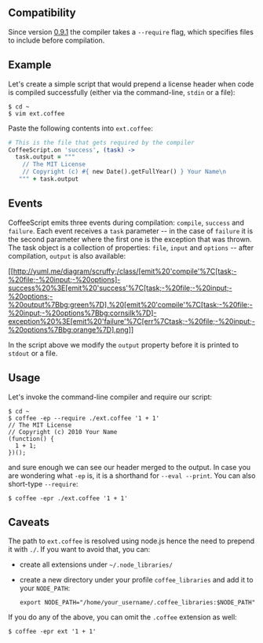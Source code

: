 ## Compatibility

Since version [0.9.1](http://github.com/jashkenas/coffee-script/tree/0.9.1) the compiler takes a `--require` flag, which specifies files to include before compilation. 

## Example

Let's create a simple script that would prepend a license header when code is compiled successfully (either via the command-line, `stdin` or a file):

    $ cd ~
    $ vim ext.coffee

Paste the following contents into `ext.coffee`:

```coffeescript
# This is the file that gets required by the compiler
CoffeeScript.on 'success', (task) ->
  task.output = """
    // The MIT License
    // Copyright (c) #{ new Date().getFullYear() } Your Name\n
   """ + task.output
```

## Events

CoffeeScript emits three events during compilation: `compile`, `success` and `failure`. Each event receives a `task` parameter -- in the case of `failure` it is the second parameter where the first one is the exception that was thrown. The task object is a collection of properties: `file`, `input` and `options` -- after compilation, `output` is also available:

[[http://yuml.me/diagram/scruffy;/class/[emit%20'compile'%7C[task;-%20file;-%20input;-%20options]-success%20%3E[emit%20'success'%7C[task;-%20file;-%20input;-%20options;-%20output%7Bbg:green%7D],%20[emit%20'compile'%7C[task;-%20file;-%20input;-%20options%7Bbg:cornsilk%7D]-exception%20%3E[emit%20'failure'%7C[err%7Ctask;-%20file;-%20input;-%20options%7Bbg:orange%7D].png]]

In the script above we modify the `output` property before it is printed to `stdout` or a file.

## Usage

Let's invoke the command-line compiler and require our script:

    $ cd ~
    $ coffee -ep --require ./ext.coffee '1 + 1'
    // The MIT License
    // Copyright (c) 2010 Your Name
    (function() {
      1 + 1;
    })();

and sure enough we can see our header merged to the output. In case you are wondering what `-ep` is, it is a shorthand for `--eval --print`. You can also short-type `--require`:

    $ coffee -epr ./ext.coffee '1 + 1'

## Caveats

The path to `ext.coffee` is resolved using node.js hence the need to prepend it with `./`. If you want to avoid that, you can:

  * create all extensions under `~/.node_libraries/`
  * create a new directory under your profile `coffee_libraries` and add it to your `NODE_PATH`:

        export NODE_PATH="/home/your_username/.coffee_libraries:$NODE_PATH"

If you do any of the above, you can omit the `.coffee` extension as well:

    $ coffee -epr ext '1 + 1'
